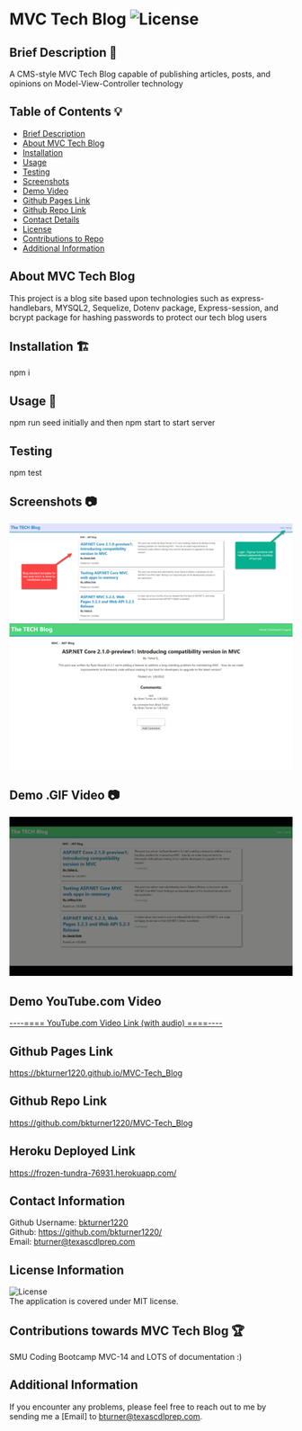 
# MVC Tech Blog ![License](https://img.shields.io/badge/License-MIT-blue)

## Brief Description 📖<a name='description'></a>
   A CMS-style MVC Tech Blog capable of publishing articles, posts, and opinions on Model-View-Controller technology

## Table of Contents 💡
   * [Brief Description](#description)
   * [About MVC Tech Blog](#about)
   * [Installation](#install)
   * [Usage](#usage)
   * [Testing](#test)
   * [Screenshots](#screenshots)
   * [Demo Video](#demo)
   * [Github Pages Link](#pages) 
   * [Github Repo Link](#repo)
   * [Contact Details](#contact)
   * [License](#license)
   * [Contributions to Repo](#contributions)
   * [Additional Information](#info)

## About MVC Tech Blog <a name='about'></a>
   This project is a blog site based upon technologies such as express-handlebars, MYSQL2, Sequelize, Dotenv package, Express-session, and bcrypt package for hashing passwords to protect our tech blog users
   
## Installation 🏗️<a name='install'></a>
   npm i
 
## Usage 📝<a name='usage'></a>
   npm run seed initially and then npm start to start server   
      
## Testing <a name='test'></a>
   npm test

## Screenshots 📷<a name='screenshots'></a>
   ![alt text](./assets/screenshots/screenshots01.png)
   <br>
   ![alt text](./assets/screenshots/screenshot05.png)
   <br>

## Demo .GIF Video 📷<a name='gif'></a>
   ![alt text](./assets/demo/techblog_DEMO.gif)
   <br>

## Demo YouTube.com Video <a name='demo'></a>
   <a href="https://youtu.be/R71w3BH9yR0" target="_blank">----==== YouTube.com Video Link (with audio) ====----</a>
   <br>
        
## Github Pages Link <a name='pages'></a>
   <a href="https://bkturner1220.github.io/MVC-Tech_Blog" target="_blank">https://bkturner1220.github.io/MVC-Tech_Blog</a>
   
## Github Repo Link <a name='repo'></a>
   <a href="https://github.com/bkturner1220/MVC-Tech_Blog" target="_blank">https://github.com/bkturner1220/MVC-Tech_Blog</a>

   ## Heroku Deployed Link <a name='repo'></a>
   <a href="https://frozen-tundra-76931.herokuapp.com/" target="_blank">https://frozen-tundra-76931.herokuapp.com/</a>
     
## Contact Information <a name='contact'></a>
   Github Username: [bkturner1220](https://github.com/bkturner1220/)<br>
   Github: <a href="https://github.com/bkturner1220/">https://github.com/bkturner1220/</a><br>
   Email: <a href="mailto:bturner@texascdlprep.com">bturner@texascdlprep.com</a>
   
## License Information <a name='license'></a>
![License](https://img.shields.io/badge/License-MIT-blue)<br>
   The application is covered under MIT license.
   
## Contributions towards MVC Tech Blog 🏆<a name='contributions'></a>
   SMU Coding Bootcamp MVC-14 and LOTS of documentation :)
         
## Additional Information <a name='info'></a>
   If you encounter any problems, please feel free to reach out to me by sending me a [Email] to <a href="mailto:bturner@texascdlprep.com">bturner@texascdlprep.com</a>.